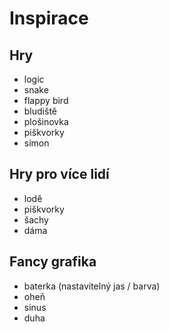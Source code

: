 # Inspirace

## Hry

- logic
- snake
- flappy bird
- bludiště
- plošinovka
- piškvorky
- simon

## Hry pro více lidí
- lodě
- piškvorky
- šachy
- dáma

## Fancy grafika
- baterka (nastavitelný jas / barva)
- oheň
- sinus
- duha